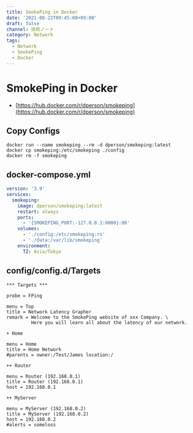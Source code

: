 ```yaml
---
title: SmokePing in Docker
date: '2021-08-22T09:45:00+09:00'
draft: false
channel: 技術ノート
category: Network
tags:
  - Network
  - SmokePing
  - Docker
---
```


# SmokePing in Docker

- [https://hub.docker.com/r/dperson/smokeping](https://hub.docker.com/r/dperson/smokeping)

## Copy Configs

```shell
docker run --name smokeping --rm -d dperson/smokeping:latest
docker cp smokeping:/etc/smokeping ./config
docker rm -f smokeping
```

## docker-compose.yml

```yaml
version: '3.9'
services:
  smokeping:
    image: dperson/smokeping:latest
    restart: always
    ports:
      - '{SMOKEPING_PORT:-127.0.0.1:8000}:80'
    volumes:
      - './config:/etc/smokeping:ro'
      - './data:/var/lib/smokeping'
    environment:
      TZ: Asia/Tokyo
```

## config/config.d/Targets

```smokeping
*** Targets ***

probe = FPing

menu = Top
title = Network Latency Grapher
remark = Welcome to the SmokePing website of xxx Company. \
         Here you will learn all about the latency of our network.

+ Home

menu = Home
title = Home Network
#parents = owner:/Test/James location:/

++ Router

menu = Router (192.168.0.1)
title = Router (192.168.0.1)
host = 192.168.0.1

++ MyServer

menu = MyServer (192.168.0.2)
title = MyServer (192.168.0.2)
host = 192.168.0.2
#alerts = someloss
```
